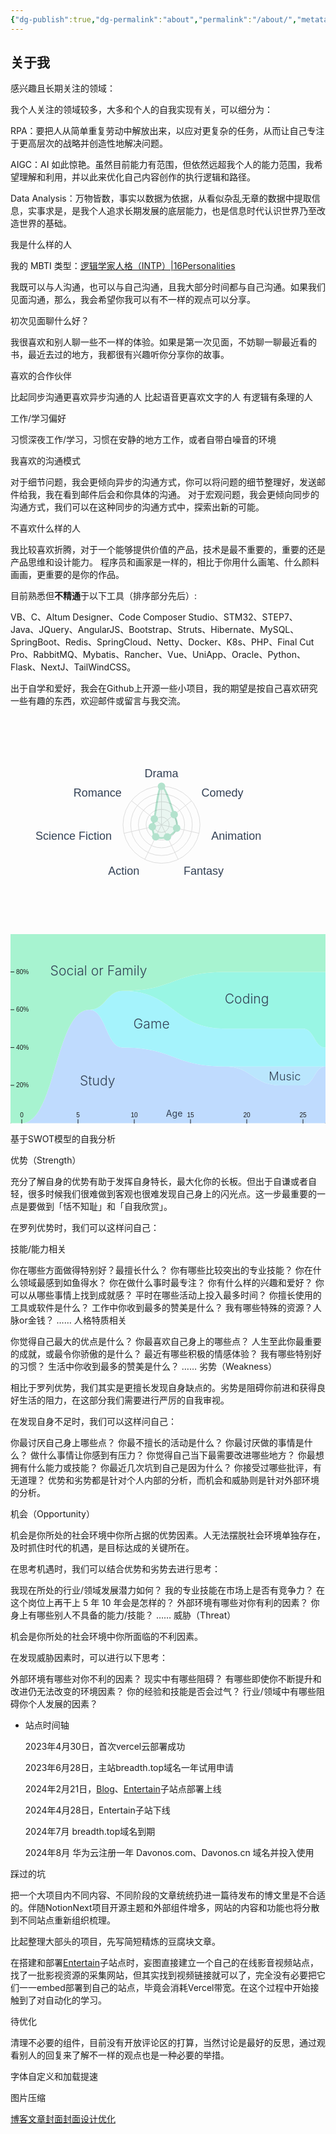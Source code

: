 ```yaml
---
{"dg-publish":true,"dg-permalink":"about","permalink":"/about/","metatags":{"description":"这里是 🏡Davon的数字花园，是个人不断发展的想法的集合，作为半成品的思考，在可探索的空间中，随时间推移不断播种、修剪、塑造","og:site_name":"DavonOs","og:title":"关于","og:type":"article","og:url":"https://zuji.eu.org/about","og:image":null,"og:image:width":"400","og:image:alt":"articlecover","og:locale":"zh_cn"}}
---
```


## 关于我

感兴趣且长期关注的领域：

我个人关注的领域较多，大多和个人的自我实现有关，可以细分为：

RPA：要把人从简单重复劳动中解放出来，以应对更复杂的任务，从而让自己专注于更高层次的战略并创造性地解决问题。

AIGC：AI 如此惊艳。虽然目前能力有范围，但依然远超我个人的能力范围，我希望理解和利用，并以此来优化自己内容创作的执行逻辑和路径。

Data Analysis：万物皆数，事实以数据为依据，从看似杂乱无章的数据中提取信息，实事求是，是我个人追求长期发展的底层能力，也是信息时代认识世界乃至改造世界的基础。

我是什么样的人

我的 MBTI 类型：[逻辑学家人格（INTP）|16Personalities](https://www.16personalities.com/ch/intp-%E4%BA%BA%E6%A0%BC)

我既可以与人沟通，也可以与自己沟通，且我大部分时间都与自己沟通。如果我们见面沟通，那么，我会希望你我可以有不一样的观点可以分享。

初次见面聊什么好？

我很喜欢和别人聊一些不一样的体验。如果是第一次见面，不妨聊一聊最近看的书，最近去过的地方，我都很有兴趣听你分享你的故事。

喜欢的合作伙伴

比起同步沟通更喜欢异步沟通的人 比起语音更喜欢文字的人 有逻辑有条理的人

工作/学习偏好

习惯深夜工作/学习，习惯在安静的地方工作，或者自带白噪音的环境

我喜欢的沟通模式

对于细节问题，我会更倾向异步的沟通方式，你可以将问题的细节整理好，发送邮件给我，我在看到邮件后会和你具体的沟通。 对于宏观问题，我会更倾向同步的沟通方式，我们可以在这种同步的沟通方式中，探索出新的可能。

不喜欢什么样的人

我比较喜欢折腾，对于一个能够提供价值的产品，技术是最不重要的，重要的还是产品思维和设计能力。 程序员和画家是一样的，相比于你用什么画笔、什么颜料画画，更重要的是你的作品。

目前熟悉但**不精通**于以下工具（排序部分先后）:

VB、C、Altum Designer、Code Composer Studio、STM32、STEP7、Java、JQuery、AngularJS、Bootstrap、Struts、Hibernate、MySQL、SpringBoot、Redis、SpringCloud、Netty、Docker、K8s、PHP、Final Cut Pro、RabbitMQ、Mybatis、Rancher、Vue、UniApp、Oracle、Python、Flask、NextJ、TailWindCSS。

出于自学和爱好，我会在Github上开源一些小项目，我的期望是按自己喜欢研究一些有趣的东西，欢迎邮件或留言与我交流。

<svg xmlns="http://www.w3.org/2000/svg" width="433.1875" height="350"><rect width="433.1875" height="350" fill="transparent"></rect><g transform="translate(180,50)"><g transform="translate(61.59375, 125)"><line x1="0" y1="0" x2="3.771529439249114e-15" y2="-61.59375" stroke="#dddddd" stroke-width="1"></line><line x1="0" y1="0" x2="48.15593287326521" y2="-38.403074983236365" stroke="#dddddd" stroke-width="1"></line><line x1="0" y1="0" x2="60.049466090949196" y2="13.70589877587174" stroke="#dddddd" stroke-width="1"></line><line x1="0" y1="0" x2="26.7245265562721" y2="55.49405120736463" stroke="#dddddd" stroke-width="1"></line><line x1="0" y1="0" x2="-26.724526556272092" y2="55.49405120736463" stroke="#dddddd" stroke-width="1"></line><line x1="0" y1="0" x2="-60.049466090949196" y2="13.705898775871747" stroke="#dddddd" stroke-width="1"></line><line x1="0" y1="0" x2="-48.155932873265215" y2="-38.40307498323636" stroke="#dddddd" stroke-width="1"></line><circle fill="none" r="61.59375" stroke="#dddddd" stroke-width="1"></circle><circle fill="none" r="49.275" stroke="#dddddd" stroke-width="1"></circle><circle fill="none" r="36.95625" stroke="#dddddd" stroke-width="1"></circle><circle fill="none" r="24.6375" stroke="#dddddd" stroke-width="1"></circle><circle fill="none" r="12.31875" stroke="#dddddd" stroke-width="1"></circle><g transform="translate(4.996176238396467e-15, -81.59375)"><text dominant-baseline="central" text-anchor="middle" style="font-size: 18px; fill: rgb(51, 65, 85); font-family: sans-serif;">Drama</text></g><g transform="translate(63.79256252262581, -50.87287102041103)"><text dominant-baseline="central" text-anchor="start" style="font-size: 18px; fill: rgb(51, 65, 85); font-family: sans-serif;">Comedy</text></g><g transform="translate(79.54802433458568, 18.156317454998028)"><text dominant-baseline="central" text-anchor="start" style="font-size: 18px; fill: rgb(51, 65, 85); font-family: sans-serif;">Animation</text></g><g transform="translate(35.402201338623264, 73.51342856541301)"><text dominant-baseline="central" text-anchor="start" style="font-size: 18px; fill: rgb(51, 65, 85); font-family: sans-serif;">Fantasy</text></g><g transform="translate(-35.40220133862325, 73.51342856541301)"><text dominant-baseline="central" text-anchor="end" style="font-size: 18px; fill: rgb(51, 65, 85); font-family: sans-serif;">Action</text></g><g transform="translate(-79.54802433458568, 18.156317454998035)"><text dominant-baseline="central" text-anchor="end" style="font-size: 18px; fill: rgb(51, 65, 85); font-family: sans-serif;">Science Fiction</text></g><g transform="translate(-63.792562522625815, -50.872871020411026)"><text dominant-baseline="central" text-anchor="end" style="font-size: 18px; fill: rgb(51, 65, 85); font-family: sans-serif;">Romance</text></g></g><g transform="translate(61.59375, 125)"><path d="M20.322687267616512,-16.206802286503425C24.362712509209423,-5.019067888738354,26.0608436934613,-0.4211867512961964,24.240151449557473,5.532656386590426C22.419459205653645,11.486499524477047,14.977739219516714,17.242225374650587,9.398533804193553,19.516256540816304C3.8193283888703933,21.79028770698202,-5.220158595262614,21.87069862659042,-9.235081042381486,19.176843383584718C-13.250003489500358,16.482988140579014,-14.315725005300546,8.07599339834,-14.69100087851968,3.3531250827820798C-15.066276751738815,-1.3697432327758396,-13.935236428116237,1.6641126707008773,-11.486736281696292,-9.160366509762802C-9.038236135276346,-19.984845690226482,-5.301570591552133,-60.419344037209896,0,-61.59375C5.301570591552133,-62.768155962790104,16.2826620260236,-27.394536684268495,20.322687267616512,-16.206802286503425" fill="rgba(179, 226, 205, 1)" fill-opacity="0.25" stroke="rgba(179, 226, 205, 1)" stroke-width="3" style="mix-blend-mode: multiply;"></path></g><g transform="translate(61.59375, 125)"><path d="M-26.724526556272092,-55.49405120736463A61.59375,61.59375,0,0,1,26.7245265562721,-55.49405120736463L0,0Z" fill="#F00" fill-opacity="0"></path><path d="M26.7245265562721,-55.49405120736463A61.59375,61.59375,0,0,1,60.049466090949196,-13.70589877587174L0,0Z" fill="#F00" fill-opacity="0"></path><path d="M60.049466090949196,-13.70589877587174A61.59375,61.59375,0,0,1,48.15593287326521,38.403074983236365L0,0Z" fill="#F00" fill-opacity="0"></path><path d="M48.15593287326521,38.403074983236365A61.59375,61.59375,0,0,1,3.771529439249114e-15,61.59375L0,0Z" fill="#F00" fill-opacity="0"></path><path d="M3.771529439249114e-15,61.59375A61.59375,61.59375,0,0,1,-48.15593287326521,38.40307498323637L0,0Z" fill="#F00" fill-opacity="0"></path><path d="M-48.15593287326521,38.40307498323637A61.59375,61.59375,0,0,1,-60.049466090949196,-13.705898775871733L0,0Z" fill="#F00" fill-opacity="0"></path><path d="M-60.049466090949196,-13.705898775871733A61.59375,61.59375,0,0,1,-26.724526556272107,-55.49405120736462L0,0Z" fill="#F00" fill-opacity="0"></path></g><g transform="translate(61.59375, 125)"><g transform="translate(3.771529439249114e-15, -61.59375)" style="pointer-events: none;"><circle r="5" fill="#b3e2cd" stroke="#b3e2cd" stroke-width="2" style="pointer-events: none;"></circle></g><g transform="translate(20.322687267616512, -16.20680228650342)" style="pointer-events: none;"><circle r="5" fill="#b3e2cd" stroke="#b3e2cd" stroke-width="2" style="pointer-events: none;"></circle></g><g transform="translate(24.240151449557473, 5.532656386590427)" style="pointer-events: none;"><circle r="5" fill="#b3e2cd" stroke="#b3e2cd" stroke-width="2" style="pointer-events: none;"></circle></g><g transform="translate(9.398533804193551, 19.516256540816308)" style="pointer-events: none;"><circle r="5" fill="#b3e2cd" stroke="#b3e2cd" stroke-width="2" style="pointer-events: none;"></circle></g><g transform="translate(-9.235081042381488, 19.176843383584718)" style="pointer-events: none;"><circle r="5" fill="#b3e2cd" stroke="#b3e2cd" stroke-width="2" style="pointer-events: none;"></circle></g><g transform="translate(-14.69100087851968, 3.3531250827820784)" style="pointer-events: none;"><circle r="5" fill="#b3e2cd" stroke="#b3e2cd" stroke-width="2" style="pointer-events: none;"></circle></g><g transform="translate(-11.486736281696292, -9.160366509762802)" style="pointer-events: none;"><circle r="5" fill="#b3e2cd" stroke="#b3e2cd" stroke-width="2" style="pointer-events: none;"></circle></g></g></g></svg>
<svg class="shadow-md rounded-2xl border-[1px] border-white/20" viewBox="0,0,500,300"><g><path d="M0,300C8.929,300,8.929,300,17.857,300C71.429,300,71.429,120,125,120C151.786,120,151.786,180,178.571,180C258.929,180,258.929,210,339.286,210C383.929,210,383.929,240,428.571,240C446.429,240,446.429,240,464.286,240C482.143,240,482.143,210,500,210L500,300C482.143,300,482.143,300,464.286,300C446.429,300,446.429,300,428.571,300C383.929,300,383.929,300,339.286,300C258.929,300,258.929,300,178.571,300C151.786,300,151.786,300,125,300C71.429,300,71.429,300,17.857,300C8.929,300,8.929,300,0,300Z" fill="#bfdbfe" opacity="1" stroke="white" stroke-width="0" font-family=""></path><path d="M0,300C8.929,300,8.929,300,17.857,300C71.429,300,71.429,120,125,120C151.786,120,151.786,180,178.571,180C258.929,180,258.929,210,339.286,210C383.929,210,383.929,210,428.571,210C446.429,210,446.429,210,464.286,210C482.143,210,482.143,210,500,210L500,210C482.143,210,482.143,240,464.286,240C446.429,240,446.429,240,428.571,240C383.929,240,383.929,210,339.286,210C258.929,210,258.929,180,178.571,180C151.786,180,151.786,120,125,120C71.429,120,71.429,300,17.857,300C8.929,300,8.929,300,0,300Z" fill="#bae6fd" opacity="1" stroke="white" stroke-width="0" font-family=""></path><path d="M0,300C8.929,300,8.929,300,17.857,300C71.429,300,71.429,120,125,120C151.786,120,151.786,90,178.571,90C258.929,90,258.929,150,339.286,150C383.929,150,383.929,150,428.571,150C446.429,150,446.429,150,464.286,150C482.143,150,482.143,180,500,180L500,210C482.143,210,482.143,210,464.286,210C446.429,210,446.429,210,428.571,210C383.929,210,383.929,210,339.286,210C258.929,210,258.929,180,178.571,180C151.786,180,151.786,120,125,120C71.429,120,71.429,300,17.857,300C8.929,300,8.929,300,0,300Z" fill="#a5f3fc" opacity="1" stroke="white" stroke-width="0" font-family=""></path><path d="M0,300C8.929,300,8.929,300,17.857,300C71.429,300,71.429,120,125,120C151.786,120,151.786,90,178.571,90C258.929,90,258.929,60,339.286,60C383.929,60,383.929,60,428.571,60C446.429,60,446.429,60,464.286,60C482.143,60,482.143,60,500,60L500,180C482.143,180,482.143,150,464.286,150C446.429,150,446.429,150,428.571,150C383.929,150,383.929,150,339.286,150C258.929,150,258.929,90,178.571,90C151.786,90,151.786,120,125,120C71.429,120,71.429,300,17.857,300C8.929,300,8.929,300,0,300Z" fill="#99f6e4" opacity="1" stroke="white" stroke-width="0" font-family=""></path><path d="M0,0C8.929,0,8.929,0,17.857,0C71.429,0,71.429,0,125,0C151.786,0,151.786,0,178.571,0C258.929,0,258.929,0,339.286,0C383.929,0,383.929,0,428.571,0C446.429,0,446.429,0,464.286,0C482.143,0,482.143,0,500,0L500,60C482.143,60,482.143,60,464.286,60C446.429,60,446.429,60,428.571,60C383.929,60,383.929,60,339.286,60C258.929,60,258.929,90,178.571,90C151.786,90,151.786,120,125,120C71.429,120,71.429,300,17.857,300C8.929,300,8.929,300,0,300Z" fill="#a7f3d0" opacity="1" stroke="white" stroke-width="0" font-family=""></path><text class="area-label" fill="#334155" font-weight="300" pointer-events="none" transform="translate(110,240) scale(1.5)">Study</text><text class="area-label" fill="#334155" font-weight="300" pointer-events="none" transform="translate(410,232) scale(1.3)">Music</text><text class="area-label" fill="#334155" font-weight="300" pointer-events="none" transform="translate(195,150) scale(1.5)">Game</text><text class="area-label" fill="#334155" font-weight="300" pointer-events="none" transform="translate(340,110) scale(1.5)">Coding</text><text class="area-label" fill="#334155" font-weight="300" pointer-events="none" transform="translate(63,65) scale(1.5)">Social or Family</text></g><g transform="translate(-1,0)" fill="none" font-size="10" font-family="sans-serif" text-anchor="start"><path class="domain" stroke="currentColor" d="M1,300H0V0H1"></path><g class="tick" opacity="1" transform="translate(0,240)"><line stroke="currentColor" x2="7"></line><text fill="currentColor" x="10" dy="0.32em">20%</text></g><g class="tick" opacity="1" transform="translate(0,180)"><line stroke="currentColor" x2="7"></line><text fill="currentColor" x="10" dy="0.32em">40%</text></g><g class="tick" opacity="1" transform="translate(0,120)"><line stroke="currentColor" x2="7"></line><text fill="currentColor" x="10" dy="0.32em">60%</text></g><g class="tick" opacity="1" transform="translate(0,59.999999999999986)"><line stroke="currentColor" x2="7"></line><text fill="currentColor" x="10" dy="0.32em">80%</text></g></g><g fill="none" font-size="10" font-family="sans-serif" text-anchor="middle" transform="translate(0,301)"><path class="domain" stroke="currentColor" d="M0,-1V0H500V-1"></path><g class="tick" opacity="1" transform="translate(17.857142857142858,0)"><line stroke="currentColor" y2="-7"></line><text fill="currentColor" y="-10" dy="0em">0</text></g><g class="tick" opacity="1" transform="translate(107.14285714285714,0)"><line stroke="currentColor" y2="-7"></line><text fill="currentColor" y="-10" dy="0em">5</text></g><g class="tick" opacity="1" transform="translate(196.42857142857142,0)"><line stroke="currentColor" y2="-7"></line><text fill="currentColor" y="-10" dy="0em">10</text></g><g class="tick" opacity="1" transform="translate(285.7142857142857,0)"><line stroke="currentColor" y2="-7"></line><text fill="currentColor" y="-10" dy="0em">15</text></g><g class="tick" opacity="1" transform="translate(375,0)"><line stroke="currentColor" y2="-7"></line><text fill="currentColor" y="-10" dy="0em">20</text></g><g class="tick" opacity="1" transform="translate(464.2857142857143,0)"><line stroke="currentColor" y2="-7"></line><text fill="currentColor" y="-10" dy="0em">25</text></g></g><text transform="translate(260,290)" fill="#334155" style="text-anchor: middle;">Age</text></svg>

基于SWOT模型的自我分析

优势（Strength）

充分了解自身的优势有助于发挥自身特长，最大化你的长板。但出于自谦或者自轻，很多时候我们很难做到客观也很难发现自己身上的闪光点。这一步最重要的一点是要做到「恬不知耻」和「自我欣赏」。

在罗列优势时，我们可以这样问自己：

技能/能力相关

你在哪些方面做得特别好？最擅长什么？
你有哪些比较突出的专业技能？
你在什么领域最感到如鱼得水？
你在做什么事时最专注？
你有什么样的兴趣和爱好？
你可以从哪些事情上找到成就感？
平时在哪些活动上投入最多时间？
你擅长使用的工具或软件是什么？
工作中你收到最多的赞美是什么？
我有哪些特殊的资源？人脉or金钱？
……
人格特质相关

你觉得自己最大的优点是什么？
你最喜欢自己身上的哪些点？
人生至此你最重要的成就，或最令你骄傲的是什么？
最近有哪些积极的情感体验？
我有哪些特别好的习惯？
生活中你收到最多的赞美是什么？
……
劣势（Weakness）

相比于罗列优势，我们其实是更擅长发现自身缺点的。劣势是阻碍你前进和获得良好生活的阻力，在这部分我们需要进行严厉的自我审视。

在发现自身不足时，我们可以这样问自己：

你最讨厌自己身上哪些点？
你最不擅长的活动是什么？
你最讨厌做的事情是什么？
做什么事情让你感到有压力？
你觉得自己当下最需要改进哪些地方？
你最想拥有什么能力或技能？
你最近几次坑到自己是因为什么？
你接受过哪些批评，有无道理？
优势和劣势都是针对个人内部的分析，而机会和威胁则是针对外部环境的分析。

机会（Opportunity）

机会是你所处的社会环境中你所占据的优势因素。人无法摆脱社会环境单独存在，及时抓住时代的机遇，是目标达成的关键所在。

在思考机遇时，我们可以结合优势和劣势去进行思考：

我现在所处的行业/领域发展潜力如何？
我的专业技能在市场上是否有竞争力？
在这个岗位上再干上 5 年 10 年会是怎样的？
外部环境有哪些对你有利的因素？
你身上有哪些别人不具备的能力/技能？
……
威胁（Threat）

机会是你所处的社会环境中你所面临的不利因素。

在发现威胁因素时，可以进行以下思考：

外部环境有哪些对你不利的因素？
现实中有哪些阻碍？
有哪些即使你不断提升和改进仍无法改变的环境因素？
你的经验和技能是否会过气？
行业/领域中有哪些阻碍你个人发展的因素？

- 站点时间轴
    
    2023年4月30日，首次vercel云部署成功
    
    2023年6月28日，主站breadth.top域名一年试用申请
    
    2024年2月21日，[Blog](https://blog.breadth.top/)、[Entertain](https://entertain.breadth.top/)子站点部署上线
    
    2024年4月28日，Entertain子站下线
    
    2024年7月 breadth.top域名到期
    
	2024年8月 华为云注册一年 Davonos.com、Davonos.cn 域名并投入使用

踩过的坑

把一个大项目内不同内容、不同阶段的文章统统扔进一篇待发布的博文里是不合适的。伴随NotionNext项目开源主题和外部组件增多，网站的内容和功能也将分散到不同站点重新组织梳理。

比起整理大部头的项目，先写简短精炼的豆腐块文章。

在搭建和部署[Entertain](https://entertain.breadth.top/)子站点时，妄图直接建立一个自己的在线影音视频站点，找了一批影视资源的采集网站，但其实找到视频链接就可以了，完全没有必要把它们一一embed部署到自己的站点，毕竟会消耗Vercel带宽。在这个过程中开始接触到了对自动化的学习。



待优化

清理不必要的组件，目前没有开放评论区的打算，当然讨论是最好的反思，通过观看别人的回复来了解不一样的观点也是一种必要的举措。

字体自定义和加载提速

图片压缩

[博客文章封面封面设计优化](https://blog.zhheo.com/p/463d306b.html)


